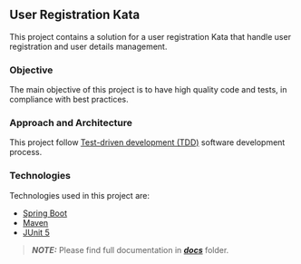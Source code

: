 ## User Registration Kata
This project contains a solution for a user registration Kata that handle user registration and user details management.

### Objective
The main objective of this project is to have high quality code and tests, in compliance with best practices.

### Approach and Architecture
This project follow [Test-driven development (TDD)](https://en.wikipedia.org/wiki/Test-driven_development) software development process.

### Technologies
Technologies used in this project are:
- [Spring Boot](https://spring.io/projects/spring-boot)
- [Maven](https://maven.apache.org/)
- [JUnit 5](https://junit.org/junit5/)

> **_NOTE:_**
Please find full documentation in [**_docs_**](/docs) folder.

